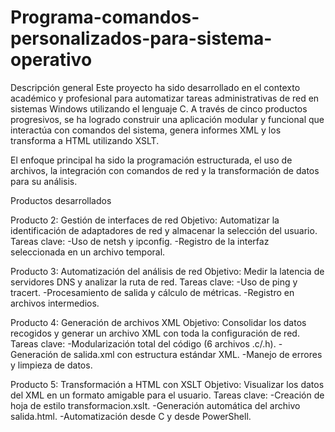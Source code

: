 # Programa-comandos-personalizados-para-sistema-operativo

Descripción general
Este proyecto ha sido desarrollado en el contexto académico y profesional para automatizar tareas administrativas de red en sistemas Windows utilizando el lenguaje C. A través de cinco productos progresivos, se ha logrado construir una aplicación modular y funcional que interactúa con comandos del sistema, genera informes XML y los transforma a HTML utilizando XSLT.

El enfoque principal ha sido la programación estructurada, el uso de archivos, la integración con comandos de red y la transformación de datos para su análisis.

Productos desarrollados

Producto 2: Gestión de interfaces de red
Objetivo: Automatizar la identificación de adaptadores de red y almacenar la selección del usuario.
Tareas clave:
  -Uso de netsh y ipconfig.
  -Registro de la interfaz seleccionada en un archivo temporal.

Producto 3: Automatización del análisis de red
Objetivo: Medir la latencia de servidores DNS y analizar la ruta de red.
Tareas clave:
  -Uso de ping y tracert.
  -Procesamiento de salida y cálculo de métricas.
  -Registro en archivos intermedios.

Producto 4: Generación de archivos XML
Objetivo: Consolidar los datos recogidos y generar un archivo XML con toda la configuración de red.
Tareas clave:
  -Modularización total del código (6 archivos .c/.h).
  -Generación de salida.xml con estructura estándar XML.
  -Manejo de errores y limpieza de datos.
  
Producto 5: Transformación a HTML con XSLT
Objetivo: Visualizar los datos del XML en un formato amigable para el usuario.
Tareas clave:
  -Creación de hoja de estilo transformacion.xslt.
  -Generación automática del archivo salida.html.
  -Automatización desde C y desde PowerShell.
